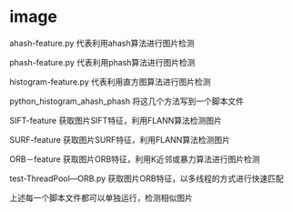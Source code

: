 # image
ahash-feature.py             代表利用ahash算法进行图片检测

phash-feature.py             代表利用phash算法进行图片检测

histogram-feature.py         代表利用直方图算法进行图片检测

python_histogram_ahash_phash 将这几个方法写到一个脚本文件

SIFT-feature                 获取图片SIFT特征，利用FLANN算法检测图片

SURF-feature                 获取图片SURF特征，利用FLANN算法检测图片

ORB－feature                 获取图片ORB特征，利用K近邻或暴力算法进行图片检测

test-ThreadPool—ORB.py       获取图片ORB特征，以多线程的方式进行快速匹配

上述每一个脚本文件都可以单独运行，检测相似图片
